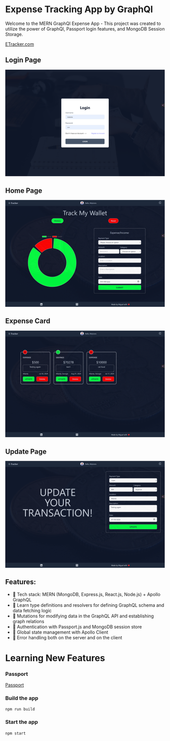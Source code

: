 # Expense Tracking App by GraphQl

Welcome to the MERN GraphQl Expense App - This project was created to utilize the power of GraphQl, Passport login features, and MongoDB Session Storage.

[ETracker.com](https://etracker-tsio.onrender.com/)

## Login Page

![Login Page](/images/screenshots/login.page.png)

## Home Page

![Home Page](/images/screenshots/home.page.png)

## Expense Card

![Transaction History](/images/screenshots/transaction.page.png)

## Update Page

![Update Page](/images/screenshots/update.page.png)

## Features:

- 🌟 Tech stack: MERN (MongoDB, Express.js, React.js, Node.js) + Apollo GraphQL
- 📝 Learn type definitions and resolvers for defining GraphQL schema and data fetching logic
- 🔄 Mutations for modifying data in the GraphQL API and establishing graph relations
- 🎃 Authentication with Passport.js and MongoDB session store
- 🚀 Global state management with Apollo Client
- 🐞 Error handling both on the server and on the client

# Learning New Features

### Passport

[Passport](/images/passort_image_notes.png)

### Build the app

```shell
npm run build
```

### Start the app

```shell
npm start
```
